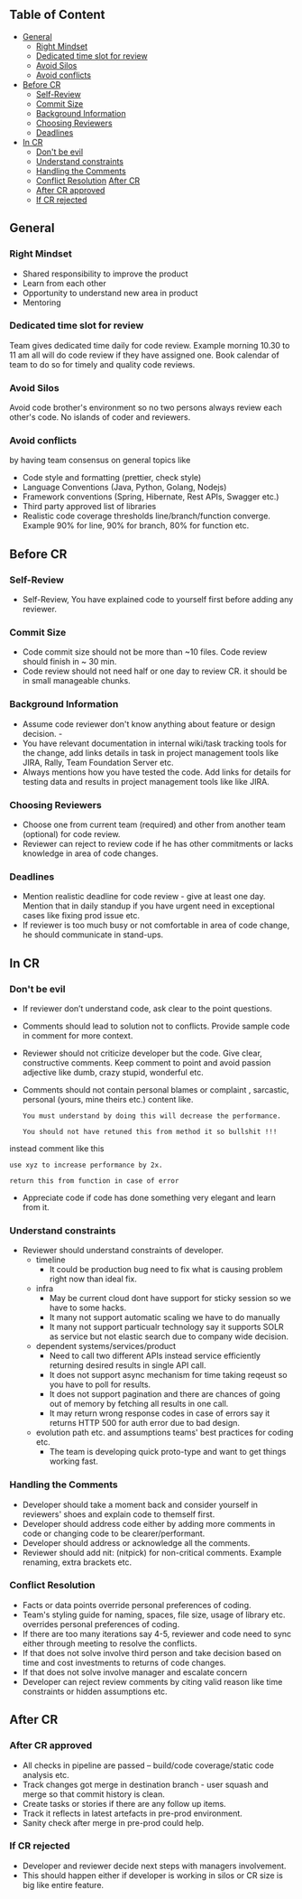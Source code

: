 ## Table of Content

- [General](#general) 
    - [Right Mindset](#right-mindset)
    - [Dedicated time slot for review](#dedicated-time-slot-for-review)
    - [Avoid Silos](#avoid-silos)
    - [Avoid conflicts](#avoid-conflicts)
- [Before CR]()
    - [Self-Review](#self-review)
    - [Commit Size](#commit-size)
    - [Background Information](background-information)
    - [Choosing Reviewers](choosing-reviewers)
    - [Deadlines](#deadlines)
- [In CR](#in-cr)
    - [Don't be evil](##dont-be-evil)
    - [Understand constraints](#understand-constraints)
    - [Handling the Comments](#handling-the-comments)
    - [Conflict Resolution](#conflict-resolution)
[After CR](#after-cr)
    - [After CR approved](#after-cr-approved)
    - [If CR rejected](#if-cr-rejected)
    
    
## General

### Right Mindset
- Shared responsibility to improve the product
- Learn from each other
- Opportunity to understand new area in product
- Mentoring

### Dedicated time slot for review

Team gives dedicated time daily for code review.
Example morning 10.30 to 11 am all will do code review if they have assigned one. Book calendar of team to do so for timely and quality code reviews.

### Avoid Silos
Avoid code brother's environment so no two persons always review each other's code. No islands of coder and reviewers.​

### Avoid conflicts
by having team consensus on general topics like​
- Code style and formatting (prettier, check style)​
- Language Conventions (Java, Python, Golang, Nodejs)​
- Framework conventions (Spring, Hibernate, Rest APIs, Swagger etc.)​
- Third party approved list of libraries​
- Realistic code coverage thresholds line/branch/function converge. Example 90% for line, 90% for branch, 80% for function etc.

## Before CR

### Self-Review
- Self-Review, You have explained code to yourself first before adding any reviewer.

### Commit Size
- Code commit size should not be more than ~10 files. Code review should finish in ~ 30 min.
- Code review should not need half or one day to review CR. it should be in small manageable chunks.

### Background Information
- Assume code reviewer don't know anything about feature or design decision. ​- 
- You have relevant documentation in internal wiki/task tracking tools for the change,  add links details in task in project management tools like JIRA, Rally, Team Foundation Server etc.
- Always mentions how you have tested the code. Add links for details for testing data and results in project management tools like like JIRA.

### Choosing Reviewers
- Choose one from current team (required) and other from another team (optional) for code review.
- Reviewer can reject to review code if he has other commitments or lacks knowledge in area of code changes.

### Deadlines
- Mention realistic deadline for code review  - give at least one day. Mention that in daily standup if you have urgent need in exceptional cases like fixing prod issue etc. ​
- If reviewer is too much busy or not comfortable in area of code change, he should communicate in stand-ups. 

## In CR

### Don't be evil
- If reviewer don’t understand code, ask clear to the point questions.
- Comments should lead to solution not to conflicts. Provide sample code in comment for more context.
- Reviewer should not criticize developer but the code. Give clear, constructive comments. Keep comment to point and avoid passion adjective like dumb, crazy stupid, wonderful etc.
- Comments should not contain personal blames or complaint , sarcastic, personal (yours, mine theirs etc.) content like.
    
    `You must understand by doing this will decrease the performance.`
    
    `You should not have retuned this from method it so bullshit !!!`

instead comment like this

    use xyz to increase performance by 2x.
    
    return this from function in case of error

- Appreciate code if code has done something very elegant and learn from it.

### Understand constraints
- Reviewer should understand constraints of developer.
  - timeline
    - It could be production bug need to fix what is causing problem right now than ideal fix.
  - infra
     - May be current cloud dont have support for sticky session so we have to some hacks.
     - It many not support automatic scaling we have to do manually 
     - It many not support particualr technology say it supports SOLR as service but not elastic search due to company wide decision.
   - dependent systems/services/product 
      - Need to call two different APIs instead service efficiently returning desired results in single API call.
      - It does not support async mechanism for time taking reqeust so you have to poll for results.
      - It does not support pagination and there are chances of going out of memory by fetching all results in one call.
      - It may return wrong response codes in case of errors say it returns HTTP 500 for auth error due to bad design.
    - evolution path etc. and assumptions teams' best practices for coding etc.
      - The team is developing quick proto-type and want to get things working fast.

### Handling the Comments
- Developer should take a moment back and consider yourself in reviewers' shoes and explain code to themself first.
- Developer should address code either by adding more comments in code or changing code to be clearer/performant.
- Developer should address or acknowledge all the comments.
- Reviewer should add nit: (nitpick) for non-critical comments. Example renaming, extra brackets etc.

### Conflict Resolution
- Facts or data points override personal preferences of coding.​
- Team's styling guide for naming, spaces, file size, usage of library etc. overrides personal preferences of coding.
- If there are too many iterations say 4-5, reviewer and code need to sync either through meeting to resolve the conflicts.
- If that does not solve involve third person and take decision based on time and cost investments to returns of code changes.
- If that does not solve involve manager and escalate concern ​
- Developer can reject review comments by citing valid reason like time constraints or hidden assumptions etc.

## After CR

### After CR approved
- All checks in pipeline are passed – build/code coverage/static code analysis etc.
- Track changes got merge in destination branch - user squash and merge so that commit history is clean.
- Create tasks or stories if there are any follow up items.
- Track it reflects in latest artefacts in pre-prod environment.
- Sanity check after merge in pre-prod could help.

### If CR rejected
- Developer and reviewer decide next steps with managers involvement.
- This should happen either if developer is working in silos or CR size  is big like entire feature.


